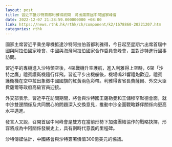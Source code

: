 ```yaml
---
layout: post
title: 習近平抵沙特首都利雅得訪問　將出席首屆中阿國家峰會
date: 2022-12-07 21:28:59.000000000 +08:00
link: https://news.rthk.hk/rthk/ch/component/k2/1678860-20221207.htm
categories: rthk
---
```


國家主席習近平乘坐專機抵達沙特阿拉伯首都利雅得，今日起至星期六出席首屆中國與阿拉伯國家峰會、中國與海灣阿拉伯國家合作委員會峰會，並對沙特進行國事訪問。

習近平的專機進入沙特領空後，4架戰機升空護航，進入利雅得上空時，6架「沙特之鷹」禮賓護衛機隨行伴飛。習近平步出機艙後，機場鳴21響禮炮歡迎，禮賓護衛機在空中拉出象徵中國國旗的紅黃兩色彩帶。利雅得省省長費薩爾、外交大臣費薩爾等政府高級官員迎接。

外交部表示，習近平在訪問期間，將會與沙特國王薩勒曼和王儲穆罕默德會面，就中沙雙邊關係及共同關心的問題深入交換意見，推動中沙全面戰略夥伴關係向更高水平邁進。

發言人又說，召開首屆中阿峰會是雙方在當前形勢下加強團結協作的戰略抉擇，形容將成為中阿關係發展史上，具有劃時代意義的里程碑。

沙特傳媒估計，中國將會與沙特簽署價值300億美元的協議。
